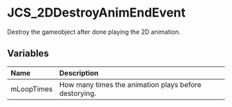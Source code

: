 # JCS_2DDestroyAnimEndEvent

Destroy the gameobject after done playing the 2D animation.

## Variables

| Name       | Description                                           |
|:-----------|:------------------------------------------------------|
| mLoopTimes | How many times the animation plays before destorying. |

